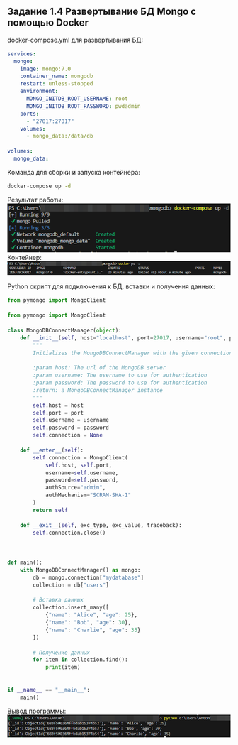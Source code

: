 ## Задание 1.4 Развертывание БД Mongo с помощью Docker

docker-compose.yml для развертывания БД:

```yaml
services:
  mongo:
    image: mongo:7.0
    container_name: mongodb
    restart: unless-stopped
    environment:
      MONGO_INITDB_ROOT_USERNAME: root
      MONGO_INITDB_ROOT_PASSWORD: pwdadmin
    ports:
      - "27017:27017"
    volumes:
      - mongo_data:/data/db

volumes:
  mongo_data:
```

Команда для сборки и запуска контейнера:

```bash
docker-compose up -d
```

Результат работы:
<br>
![docker-compose up -d output](img/docker-compose-up-d.png)
Контейнер:
<br>
![Docker container](img/docker-container.png)

Python скрипт для подключения к БД, вставки и получения данных:

```python
from pymongo import MongoClient

from pymongo import MongoClient

class MongoDBConnectManager(object):
    def __init__(self, host="localhost", port=27017, username="root", password="pwdadmin"):
        """
        Initializes the MongoDBConnectManager with the given connection parameters.

        :param host: The url of the MongoDB server
        :param username: The username to use for authentication
        :param password: The password to use for authentication
        :return: a MongoDBConnectManager instance
        """
        self.host = host
        self.port = port
        self.username = username
        self.password = password
        self.connection = None

    def __enter__(self):
        self.connection = MongoClient(
            self.host, self.port,
            username=self.username,
            password=self.password,
            authSource="admin",
            authMechanism="SCRAM-SHA-1"
        )
        return self

    def __exit__(self, exc_type, exc_value, traceback):
        self.connection.close()



def main():
    with MongoDBConnectManager() as mongo:
        db = mongo.connection["mydatabase"]
        collection = db["users"]

        # Вставка данных
        collection.insert_many([
            {"name": "Alice", "age": 25},
            {"name": "Bob", "age": 30},
            {"name": "Charlie", "age": 35}
        ])

        # Получение данных
        for item in collection.find():
            print(item)


if __name__ == "__main__":
    main()
```

Вывод программы:
<br>
![Output](img/python-output.png)
